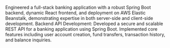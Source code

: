 Engineered a full-stack banking application with a robust Spring Boot backend, dynamic React frontend, and deployment on AWS Elastic Beanstalk, demonstrating expertise in both server-side and client-side development.
Backend API Development: Developed a secure and scalable REST API for a banking application using Spring Boot. Implemented core features including user account creation, fund transfers, transaction history, and balance inquiries.
